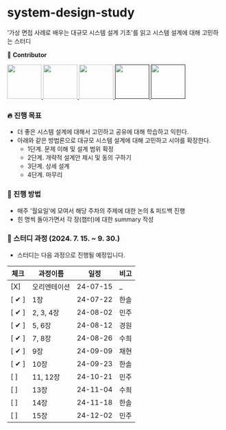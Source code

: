 # system-design-study
'가상 면접 사례로 배우는 대규모 시스템 설계 기초'를 읽고 시스템 설계에 대해 고민하는 스터디

👋 **Contributor**
<div>
  <a href="https://github.com/mjkim1019">
    <img src="https://avatars.githubusercontent.com/u/50831854?v=4" width="80" style="max-width:100%;">
  </a>
  <a href="https://github.com/ggongjukim">
    <img src="https://avatars.githubusercontent.com/u/75241542?v=4" width="80" style="max-width:100%;">
  </a>
  <a href="https://github.com/Yunsuhee">
    <img src="https://avatars.githubusercontent.com/u/97869193?v=4" width="80" style="max-width:100%;">
  </a>
  <a href="">
    <img src="https://avatars.githubusercontent.com/u/76611903?v=4" width="80" style="max-width:100%;">
  </a>
  <a href="">
    <img src="https://avatars.githubusercontent.com/u/66724340?v=4" width="80" style="max-width:100%;">
  </a>
</div>

### 🔥 진행 목표
- 더 좋은 시스템 설계에 대해서 고민하고 공유에 대해 학습하고 익힌다.
- 아래와 같은 방법론으로 대규모 시스템 설계에 대해 고민하고 시야를 확장한다.
  - 1단계. 문제 이해 및 설계 범위 확정
  - 2단계. 개략적 설계안 제시 및 동의 구하기
  - 3단계. 상세 설계
  - 4단계. 마무리

### 📢 진행 방법
- 매주 '월요일'에 모여서 해당 주차의 주제에 대한 논의 & 피드백 진행
- 힌 명씩 돌아가면서 각 장(챕터)에 대한 summary 작성

### 🔰 스터디 과정 (2024. 7. 15. ~ 9. 30.)
- 스터디는 다음 과정으로 진행될 예정입니다.

|체크|과정이름|일정|비고|
|---|---|---|---|
|[X]|오리엔테이션|24-07-15|_|
|[ ✔ ]|1장|24-07-22|한솔|
|[ ✔ ]|2, 3, 4장|24-08-02|민주|
|[ ✔ ]|5, 6장|24-08-12|경원|
|[ ✔ ]|7, 8장|24-08-26|수희|
|[ ✔ ]|9장|24-09-09|채현|
|[ ✔ ]|10장|24-09-23|한솔|
|[  ]|11, 12장|24-10-21|민주|
|[  ]|13장|24-11-04|수희|
|[  ]|14장|24-11-18|한솔|
|[  ]|15장|24-12-02|민주|
